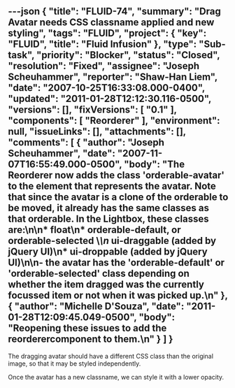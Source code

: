 ---json
{
  "title": "FLUID-74",
  "summary": "Drag Avatar needs CSS classname applied and new styling",
  "tags": "FLUID",
  "project": {
    "key": "FLUID",
    "title": "Fluid Infusion"
  },
  "type": "Sub-task",
  "priority": "Blocker",
  "status": "Closed",
  "resolution": "Fixed",
  "assignee": "Joseph Scheuhammer",
  "reporter": "Shaw-Han Liem",
  "date": "2007-10-25T16:33:08.000-0400",
  "updated": "2011-01-28T12:12:30.116-0500",
  "versions": [],
  "fixVersions": [
    "0.1"
  ],
  "components": [
    "Reorderer"
  ],
  "environment": null,
  "issueLinks": [],
  "attachments": [],
  "comments": [
    {
      "author": "Joseph Scheuhammer",
      "date": "2007-11-07T16:55:49.000-0500",
      "body": "The Reorderer now adds the class 'orderable-avatar' to the element that represents the avatar.  Note that since the avatar is a clone of the orderable to be moved, it already has the same classes as that orderable.  In the Lightbox, these classes are:\n\n* float\n* orderable-default, or orderable-selected \\*\n* ui-draggable (added by jQuery UI)\n* ui-droppable (added by jQuery UI)\n\n- the avatar has the 'orderable-default' or 'orderable-selected' class depending on whether the item dragged was the currently focussed item or not when it was picked up.\n"
    },
    {
      "author": "Michelle D'Souza",
      "date": "2011-01-28T12:09:45.049-0500",
      "body": "Reopening these issues to add the reorderercomponent to them.\n"
    }
  ]
}
---
The dragging avatar should have a different CSS class than the original image, so that it may be styled independently.

Once the avatar has a new classname, we can style it with a lower opacity.

        